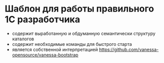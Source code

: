 # Шаблон для работы правильного 1С разработчика

* содержит выработанную и обдуманную семантически структуру каталогов
* содержит необходимые команды для быстрого старта
* является собственной интерпретацией https://github.com/vanessa-opensource/vanessa-bootstrap
